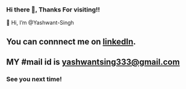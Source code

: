 ### Hi there 👋, Thanks For visiting!!

👋 Hi, I’m @Yashwant-Singh

## You can connnect me on [linkedIn](https://www.linkedin.com/in/ys333/).
## MY #mail id is yashwantsing333@gmail.com

### See you next time!
